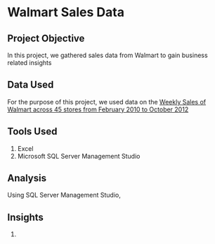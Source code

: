 # Walmart Sales Data

## Project Objective

In this project, we gathered sales data from Walmart to gain business related insights

## Data Used

For the purpose of this project, we used data on the <a href = "https://www.kaggle.com/datasets/rutuspatel/walmart-dataset-retail"> Weekly Sales of Walmart across 45 stores from February 2010 to October 2012 </a>

## Tools Used

1. Excel
2. Microsoft SQL Server Management Studio

## Analysis

Using SQL Server Management Studio, 



## Insights

1. 
